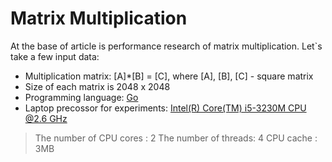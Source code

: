 # Matrix Multiplication

At the base of article is performance research of matrix multiplication.
Let`s take a few input data:

- Multiplication matrix: [A]*[B] = [C], where [A], [B], [C] - square matrix
- Size of each matrix is 2048 x 2048
- Programming language: [Go](https://golang.org/)
- Laptop precossor for experiments: [Intel(R) Core(TM) i5-3230M CPU @2.6 GHz](https://ark.intel.com/ru/products/72164/Intel-Core-i5-3230M-Processor-3M-Cache-up-to-3_20-GHz-rPGA)
> The number of CPU cores : 2
> The number of threads: 4
> CPU cache : 3MB
